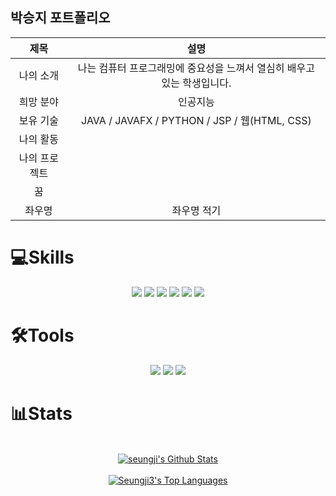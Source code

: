 

## 박승지 포트폴리오


|제목|설명|
|:---:|:---:|
| 나의 소개 | 나는 컴퓨터 프로그래밍에 중요성을 느껴서 열심히 배우고 있는 학생입니다. |
| 희망 분야 | 인공지능 |
| 보유 기술 | JAVA / JAVAFX / PYTHON / JSP / 웹(HTML, CSS) |
| 나의 활동 |  |
| 나의 프로젝트 | 
| 꿈 |  |  
| 좌우명 | 좌우명 적기 |

# 💻Skills<br>
<p align="center"> 
  <img src="https://img.shields.io/badge/Java-ED8B00?style=for-the-badge&logo=java&logoColor=white" /> <!--JAVA-->
  <img src="https://img.shields.io/badge/Python-3766AB?style=for-the-badge&logo=Python&logoColor=white" /> <!--PYTHON-->
  <img src="https://img.shields.io/badge/HTML5-E34F26?style=for-the-badge&logo=html5&logoColor=white" /> <!--HTML5-->
  <img src="https://img.shields.io/badge/CSS3-1572B6?style=for-the-badge&logo=css3&logoColor=white" /> <!--CSS3-->
    <img src="https://img.shields.io/badge/JavaScript-323330?style=for-the-badge&logo=javascript&logoColor=F7DF1E" /> <!--JS-->
   <!-- <img src="https://img.shields.io/badge/Kotlin-0095D5?&style=for-the-badge&logo=kotlin&logoColor=white" /> <!--KOTLIN-->
  <img src ="https://img.shields.io/badge/Oracle-F80000?style=for-the-badge&logo=oracle&logoColor=black" /> <!--ORACLE-->
  <!-- <img src ="https://img.shields.io/badge/Apache-D22128?style=for-the-badge&logo=Apache&logoColor=white" /> <!--APACHE-->
</p>

# 🛠Tools<br>

<p align="center">
  <img src="https://img.shields.io/badge/Eclipse-2C2255?style=for-the-badge&logo=eclipse&logoColor=white" /> <!--ECLIPS-->
  <img src="https://img.shields.io/badge/IntelliJ_IDEA-000000.svg?style=for-the-badge&logo=intellij-idea&logoColor=white" /> <!--INTELLIJ-->
  <img src="https://img.shields.io/badge/Visual_Studio_Code-0078D4?style=for-the-badge&logo=visual%20studio%20code&logoColor=white" /> <!--VISUALSTUDIO-->
</p>



# 📊Stats


<p align="center">
  <br/>
  <a href="https://github-readme-stats.vercel.app/api?username=seungji3&show_icons=true&count_private=true&theme=react&hide_border=true&bg_color=0D1117"><img alt="seungji's Github Stats" src="https://github-readme-stats.vercel.app/api?username=seungji3&show_icons=true&count_private=true&theme=react&hide_border=true&bg_color=0D1117" /></a><br><br>
  <a href="https://github-readme-stats.vercel.app/api/top-langs/?username=Seungji3&langs_count=8&count_private=true&layout=compact&theme=react&hide_border=true&bg_color=0D1117"><img alt="Seungji3's Top Languages" src="https://github-readme-stats.vercel.app/api/top-langs/?username=Seungji3&langs_count=8&count_private=true&layout=compact&theme=react&hide_border=true&bg_color=0D1117" /></a>
  <br/>
</p>




<!--
**Seungji3/seungji3** is a ✨ _special_ ✨ repository because its `README.md` (this file) appears on your GitHub profile.

Here are some ideas to get you started:

- 🔭 I’m currently working on ...
- 🌱 I’m currently learning ...
- 👯 I’m looking to collaborate on ...
- 🤔 I’m looking for help with ...
- 💬 Ask me about ...
- 📫 How to reach me: ...
- 😄 Pronouns: ...
- ⚡ Fun fact: ...
-->
